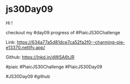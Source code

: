 # js30Day09
Hi !

checkout my #day09 progress of #PiaicJS30Challenge



Link: https://634a77a5d81dce7ca52fa2f0--charming-pie-e13370.netlify.app/



Github: https://lnkd.in/dWSA6tJR



#piaic #PiaicJS30Challenge #PiaicJS30Day09

#JS30Day09 #github
